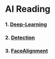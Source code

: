 # AI Reading  
### 1. [Deep-Learning](Deep-Learning/README.md)
### 2. [Detection](Detection/README.md)
### 3. [FaceAlignment](Face-Alignment/README.md)